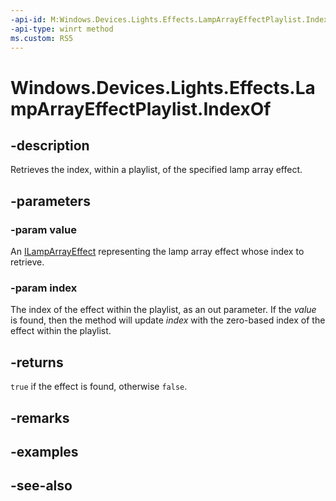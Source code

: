```yaml
---
-api-id: M:Windows.Devices.Lights.Effects.LampArrayEffectPlaylist.IndexOf(Windows.Devices.Lights.Effects.ILampArrayEffect,System.UInt32@)
-api-type: winrt method
ms.custom: RS5
---
```


<!-- Method syntax.
public bool LampArrayEffectPlaylist.IndexOf(ILampArrayEffect value, UInt32 index)
-->

# Windows.Devices.Lights.Effects.LampArrayEffectPlaylist.IndexOf

## -description

Retrieves the index, within a playlist, of the specified lamp array effect.

## -parameters

### -param value

An [ILampArrayEffect](ilamparrayeffect.md) representing the lamp array effect whose index to retrieve.

### -param index

The index of the effect within the playlist, as an out parameter. If the *value* is found, then the method will update *index* with the zero-based index of the effect within the playlist.

## -returns

`true` if the effect is found, otherwise `false`.

## -remarks

## -examples

## -see-also